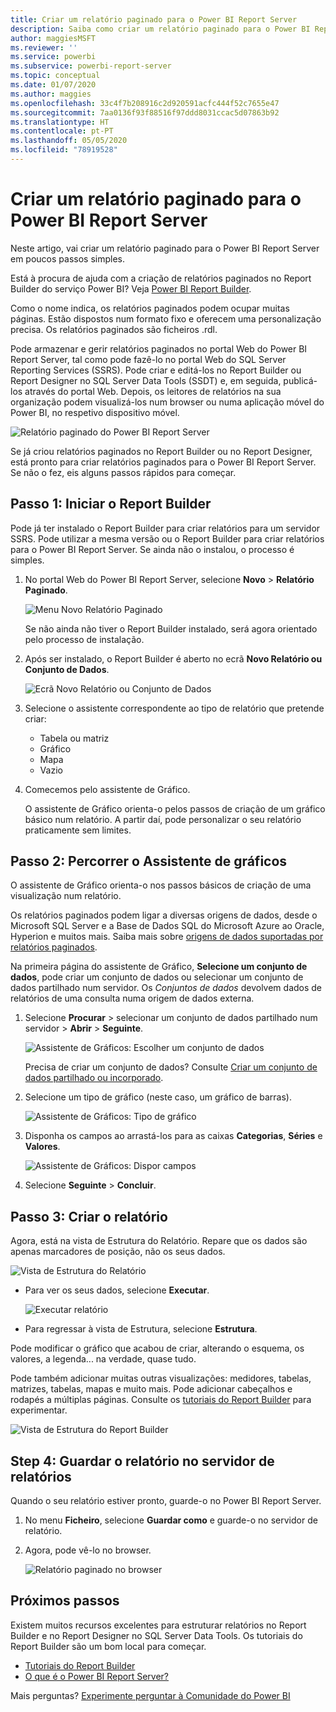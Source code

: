 ```yaml
---
title: Criar um relatório paginado para o Power BI Report Server
description: Saiba como criar um relatório paginado para o Power BI Report Server em poucos passos simples.
author: maggiesMSFT
ms.reviewer: ''
ms.service: powerbi
ms.subservice: powerbi-report-server
ms.topic: conceptual
ms.date: 01/07/2020
ms.author: maggies
ms.openlocfilehash: 33c4f7b208916c2d920591acfc444f52c7655e47
ms.sourcegitcommit: 7aa0136f93f88516f97ddd8031ccac5d07863b92
ms.translationtype: HT
ms.contentlocale: pt-PT
ms.lasthandoff: 05/05/2020
ms.locfileid: "78919528"
---
```

# <a name="create-a-paginated-report-for-power-bi-report-server"></a>Criar um relatório paginado para o Power BI Report Server
Neste artigo, vai criar um relatório paginado para o Power BI Report Server em poucos passos simples.

Está à procura de ajuda com a criação de relatórios paginados no Report Builder do serviço Power BI? Veja [Power BI Report Builder](../paginated-reports/report-builder-power-bi.md).

Como o nome indica, os relatórios paginados podem ocupar muitas páginas. Estão dispostos num formato fixo e oferecem uma personalização precisa. Os relatórios paginados são ficheiros .rdl.

Pode armazenar e gerir relatórios paginados no portal Web do Power BI Report Server, tal como pode fazê-lo no portal Web do SQL Server Reporting Services (SSRS). Pode criar e editá-los no Report Builder ou Report Designer no SQL Server Data Tools (SSDT) e, em seguida, publicá-los através do portal Web. Depois, os leitores de relatórios na sua organização podem visualizá-los num browser ou numa aplicação móvel do Power BI, no respetivo dispositivo móvel.

![Relatório paginado do Power BI Report Server](media/quickstart-create-paginated-report/reportserver-paginated-report.png)

Se já criou relatórios paginados no Report Builder ou no Report Designer, está pronto para criar relatórios paginados para o Power BI Report Server. Se não o fez, eis alguns passos rápidos para começar.

## <a name="step-1-start-report-builder"></a>Passo 1: Iniciar o Report Builder
Pode já ter instalado o Report Builder para criar relatórios para um servidor SSRS. Pode utilizar a mesma versão ou o Report Builder para criar relatórios para o Power BI Report Server. Se ainda não o instalou, o processo é simples.

1. No portal Web do Power BI Report Server, selecione **Novo** > **Relatório Paginado**.
   
    ![Menu Novo Relatório Paginado](media/quickstart-create-paginated-report/reportserver-new-paginated-report-menu.png)
   
    Se não ainda não tiver o Report Builder instalado, será agora orientado pelo processo de instalação.
2. Após ser instalado, o Report Builder é aberto no ecrã **Novo Relatório ou Conjunto de Dados**.
   
    ![Ecrã Novo Relatório ou Conjunto de Dados](media/quickstart-create-paginated-report/reportserver-paginated-new-report-screen.png)
3. Selecione o assistente correspondente ao tipo de relatório que pretende criar:
   
   * Tabela ou matriz
   * Gráfico
   * Mapa
   * Vazio
4. Comecemos pelo assistente de Gráfico.
   
    O assistente de Gráfico orienta-o pelos passos de criação de um gráfico básico num relatório. A partir daí, pode personalizar o seu relatório praticamente sem limites.

## <a name="step-2-go-through-the-chart-wizard"></a>Passo 2: Percorrer o Assistente de gráficos
O assistente de Gráfico orienta-o nos passos básicos de criação de uma visualização num relatório.

Os relatórios paginados podem ligar a diversas origens de dados, desde o Microsoft SQL Server e a Base de Dados SQL do Microsoft Azure ao Oracle, Hyperion e muitos mais. Saiba mais sobre [origens de dados suportadas por relatórios paginados](connect-data-sources.md).

Na primeira página do assistente de Gráfico, **Selecione um conjunto de dados**, pode criar um conjunto de dados ou selecionar um conjunto de dados partilhado num servidor. Os *Conjuntos de dados* devolvem dados de relatórios de uma consulta numa origem de dados externa.

1. Selecione **Procurar** > selecionar um conjunto de dados partilhado num servidor > **Abrir** > **Seguinte**.
   
    ![Assistente de Gráficos: Escolher um conjunto de dados](media/quickstart-create-paginated-report/reportserver-paginated-choose-dataset.png)
   
     Precisa de criar um conjunto de dados? Consulte [Criar um conjunto de dados partilhado ou incorporado](https://docs.microsoft.com/sql/reporting-services/report-data/create-a-shared-dataset-or-embedded-dataset-report-builder-and-ssrs).
2. Selecione um tipo de gráfico (neste caso, um gráfico de barras).
   
    ![Assistente de Gráficos: Tipo de gráfico](media/quickstart-create-paginated-report/reportserver-paginated-choose-chart-type.png)
3. Disponha os campos ao arrastá-los para as caixas **Categorias**, **Séries** e **Valores**.
   
    ![Assistente de Gráficos: Dispor campos](media/quickstart-create-paginated-report/reportserver-paginated-arrange-fields.png)
4. Selecione **Seguinte** > **Concluir**.

## <a name="step-3-design-your-report"></a>Passo 3: Criar o relatório
Agora, está na vista de Estrutura do Relatório. Repare que os dados são apenas marcadores de posição, não os seus dados.

![Vista de Estrutura do Relatório](media/quickstart-create-paginated-report/reportserver-paginated-preview-report.png)

* Para ver os seus dados, selecione **Executar**.
  
     ![Executar relatório](media/quickstart-create-paginated-report/reportserver-paginated-run-report.png)
* Para regressar à vista de Estrutura, selecione **Estrutura**.

Pode modificar o gráfico que acabou de criar, alterando o esquema, os valores, a legenda... na verdade, quase tudo.

Pode também adicionar muitas outras visualizações: medidores, tabelas, matrizes, tabelas, mapas e muito mais. Pode adicionar cabeçalhos e rodapés a múltiplas páginas. Consulte os [tutoriais do Report Builder](https://docs.microsoft.com/sql/reporting-services/report-builder-tutorials) para experimentar.

![Vista de Estrutura do Report Builder](media/quickstart-create-paginated-report/reportserver-paginated-finished-design-report.png)

## <a name="step-4-save-your-report-to-the-report-server"></a>Step 4: Guardar o relatório no servidor de relatórios
Quando o seu relatório estiver pronto, guarde-o no Power BI Report Server.

1. No menu **Ficheiro**, selecione **Guardar como** e guarde-o no servidor de relatório. 
2. Agora, pode vê-lo no browser.
   
    ![Relatório paginado no browser](media/quickstart-create-paginated-report/reportserver-paginated-report.png)

## <a name="next-steps"></a>Próximos passos
Existem muitos recursos excelentes para estruturar relatórios no Report Builder e no Report Designer no SQL Server Data Tools. Os tutoriais do Report Builder são um bom local para começar.

* [Tutoriais do Report Builder](https://docs.microsoft.com/sql/reporting-services/report-builder-tutorials)
* [O que é o Power BI Report Server?](get-started.md)  

Mais perguntas? [Experimente perguntar à Comunidade do Power BI](https://community.powerbi.com/)

